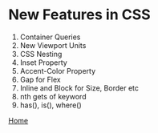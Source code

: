 # New Features in CSS

1. Container Queries
2. New Viewport Units
3. CSS Nesting
4. Inset Property
5. Accent-Color Property
6. Gap for Flex
7. Inline and Block for Size, Border etc
8. nth gets of keyword
9. has(), is(), where()

[Home](./readme.md)